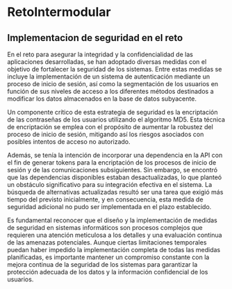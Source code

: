# RetoIntermodular

## Implementacion de seguridad en el reto
En el reto para asegurar la integridad y la confidencialidad de las aplicaciones desarrolladas, se han adoptado diversas medidas con el objetivo de fortalecer la seguridad de los sistemas. Entre estas medidas se incluye la implementación de un sistema de autenticación mediante un proceso de inicio de sesión, así como la segmentación de los usuarios en función de sus niveles de acceso a los diferentes métodos destinados a modificar los datos almacenados en la base de datos subyacente.

Un componente crítico de esta estrategia de seguridad es la encriptación de las contraseñas de los usuarios utilizando el algoritmo MD5. Esta técnica de encriptación se emplea con el propósito de aumentar la robustez del proceso de inicio de sesión, mitigando así los riesgos asociados con posibles intentos de acceso no autorizado.

Además, se tenía la intención de incorporar una dependencia en la API con el fin de generar tokens para la encriptación de los procesos de inicio de sesión y de las comunicaciones subsiguientes. Sin embargo, se encontró que las dependencias disponibles estaban desactualizadas, lo que planteó un obstáculo significativo para su integración efectiva en el sistema. La búsqueda de alternativas actualizadas resultó ser una tarea que exigió más tiempo del previsto inicialmente, y en consecuencia, esta medida de seguridad adicional no pudo ser implementada en el plazo establecido.

Es fundamental reconocer que el diseño y la implementación de medidas de seguridad en sistemas informáticos son procesos complejos que requieren una atención meticulosa a los detalles y una evaluación continua de las amenazas potenciales. Aunque ciertas limitaciones temporales puedan haber impedido la implementación completa de todas las medidas planificadas, es importante mantener un compromiso constante con la mejora continua de la seguridad de los sistemas para garantizar la protección adecuada de los datos y la información confidencial de los usuarios.
